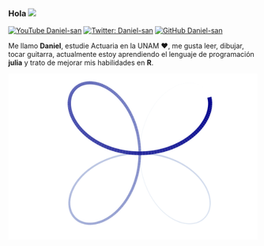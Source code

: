 ### Hola <img src="https://github.com/TheDudeThatCode/TheDudeThatCode/blob/master/Assets/Hi.gif" width="29px">

[![YouTube Daniel-san](https://img.shields.io/youtube/views/b4CXqMCpPM0?style=social)](https://www.youtube.com/channel/UCdKJSeCnPNHq8crsojwIMZg)
[![Twitter: Daniel-san](https://img.shields.io/twitter/follow/Daniels10964589?style=social)](https://twitter.com/Daniels10964589)
[![GitHub Daniel-san](https://img.shields.io/github/followers/san-daniel?label=follow&style=social)](https://github.com/san-daniel)


Me llamo **Daniel**, estudie Actuaria en la UNAM :heart:, me gusta leer, dibujar, tocar guitarra, actualmente estoy aprendiendo el lenguaje de programación **julia** y trato de mejorar mis habilidades en **R**. 

![img](tmp.gif)


<!--
**san-daniel/san-daniel** is a ✨ _special_ ✨ repository because its `README.md` (this file) appears on your GitHub profile.

Here are some ideas to get you started:

- 🔭 I’m currently working on ...
- 🌱 I’m currently learning ...
- 👯 I’m looking to collaborate on ...
- 🤔 I’m looking for help with ...
- 💬 Ask me about ...
- 📫 How to reach me: ...
- 😄 Pronouns: ...
- ⚡ Fun fact: ...
-->
